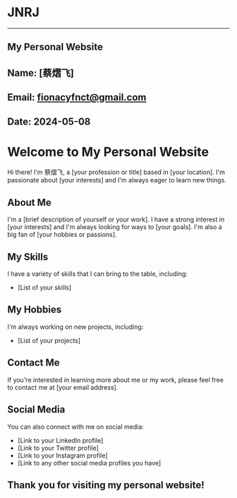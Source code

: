 # JNRJ
---
My Personal Website
---


Name: [蔡熠飞]
---


Email: [fionacyfnct@gmail.com](mailto:your-email@example.com)
---


Date: 2024-05-08
---

# Welcome to My Personal Website

Hi there! I'm 蔡熠飞, a [your profession or title] based in [your location]. I'm passionate about [your interests] and I'm always eager to learn new things.

## About Me

I'm a [brief description of yourself or your work]. I have a strong interest in [your interests] and I'm always looking for ways to [your goals]. I'm also a big fan of [your hobbies or passions].

## My Skills

I have a variety of skills that I can bring to the table, including:

* [List of your skills]

## My Hobbies

I'm always working on new projects, including:

* [List of your projects]

## Contact Me

If you're interested in learning more about me or my work, please feel free to contact me at [your email address].

## Social Media

You can also connect with me on social media:

* [Link to your LinkedIn profile]
* [Link to your Twitter profile]
* [Link to your Instagram profile]
* [Link to any other social media profiles you have]

## Thank you for visiting my personal website!